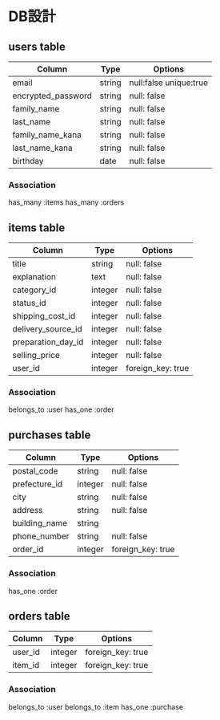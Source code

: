 # DB設計

## users table

| Column                  | Type                | Options                 |
|-------------------------|---------------------|-------------------------|
| email                   | string              | null:false unique:true  |
| encrypted_password      | string              | null: false             |
| family_name             | string              | null: false             |
| last_name               | string              | null: false             |
| family_name_kana        | string              | null: false             |
| last_name_kana          | string              | null: false             |
| birthday                | date                | null: false             |

### Association
has_many :items
has_many :orders

## items table

| Column             | Type                | Options                 |
|--------------------|---------------------|-------------------------|
| title              | string              | null: false             |
| explanation        | text                | null: false             |
| category_id        | integer             | null: false             |
| status_id          | integer             | null: false             |
| shipping_cost_id   | integer             | null: false             |
| delivery_source_id | integer             | null: false             |
| preparation_day_id | integer             | null: false             |
| selling_price      | integer             | null: false             |
| user_id            | integer             | foreign_key: true       |

### Association
belongs_to :user
has_one :order

## purchases table

| Column             | Type                | Options                 |
|--------------------|---------------------|-------------------------|
| postal_code        | string              | null: false             |
| prefecture_id      | integer             | null: false             |
| city               | string              | null: false             |
| address            | string              | null: false             |
| building_name      | string              |                         |
| phone_number       | string              | null: false             |
| order_id           | integer             | foreign_key: true       |

### Association
has_one :order

## orders table
| Column             | Type                | Options                 |
|--------------------|---------------------|-------------------------|
| user_id            | integer             | foreign_key: true       |
| item_id            | integer             | foreign_key: true       |

### Association
belongs_to :user
belongs_to :item
has_one :purchase